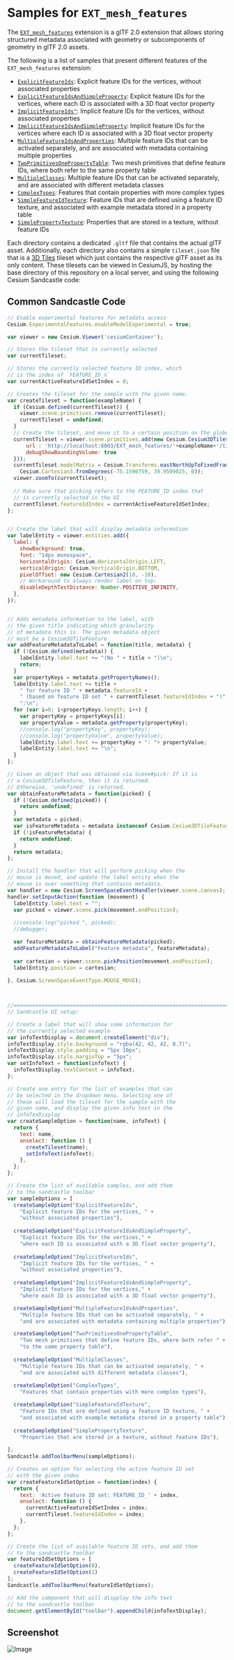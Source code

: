 
# Samples for `EXT_mesh_features` 

The [`EXT_mesh_features`](https://github.com/CesiumGS/glTF/tree/3d-tiles-next/extensions/2.0/Vendor/EXT_mesh_features) extension is a glTF 2.0 extension that allows storing structured metadata associated with geometry or subcomponents of geometry in glTF 2.0 assets.

The following is a list of samples that present different features of the `EXT_mesh_features` extension: 

- [`ExplicitFeatureIds`](ExplicitFeatureIds): Explicit feature IDs for the vertices, without associated properties
- [`ExplicitFeatureIdsAndSimpleProperty`](ExplicitFeatureIdsAndSimpleProperty): Explicit feature IDs for the vertices, where each ID is associated with a 3D float vector property
- [`ImplicitFeatureIds"`](ImplicitFeatureIds): Implicit feature IDs for the vertices, without associated properties
- [`ImplicitFeatureIdsAndSimpleProperty`](ImplicitFeatureIdsAndSimpleProperty): Implicit feature IDs for the vertices where each ID is associated with a 3D float vector property
- [`MultipleFeatureIdsAndProperties`](MultipleFeatureIdsAndProperties): Multiple feature IDs that can be activated separately, and are associated with metadata containing multiple properties
- [`TwoPrimitivesOnePropertyTable`](TwoPrimitivesOnePropertyTable): Two mesh primitives that define feature IDs, where both refer to the same property table
- [`MultipleClasses`](MultipleClasses): Multiple feature IDs that can be activated separately, and are associated with different metadata classes
- [`ComplexTypes`](ComplexTypes): Features that contain properties with more complex types
- [`SimpleFeatureIdTexture`](SimpleFeatureIdTexture): Feature IDs that are defined using a feature ID texture, and associated with example metadata stored in a property table
- [`SimplePropertyTexture`](SimplePropertyTexture): Properties that are stored in a texture, without feature IDs


Each directory contains a dedicated `.gltf` file that contains the actual glTF asset. Additionally, each directory also contains a simple `tileset.json` file that is a [3D Tiles](https://github.com/CesiumGS/3d-tiles) tileset which just contains the respective glTF asset as its only content. These tilesets can be viewed in CesiumJS, by hosting the base directory of this repository on a local server, and using the following Cesium Sandcastle code:

## Common Sandcastle Code

```JavaScript
// Enable experimental features for metadata access
Cesium.ExperimentalFeatures.enableModelExperimental = true;

var viewer = new Cesium.Viewer('cesiumContainer');

// Stores the tileset that is currently selected
var currentTileset;

// Stores the currently selected feature ID index, which
// is the index of `FEATURE_ID_n`
var currentActiveFeatureIdSetIndex = 0;

// Creates the tileset for the sample with the given name.
var createTileset = function(exampleName) {
  if (Cesium.defined(currentTileset)) {
    viewer.scene.primitives.remove(currentTileset);
    currentTileset = undefined;
  }
  // Create the tileset, and move it to a certain position on the globe
  currentTileset = viewer.scene.primitives.add(new Cesium.Cesium3DTileset({
      url : 'http://localhost:8003/EXT_mesh_features/'+exampleName+'/tileset.json',
      debugShowBoundingVolume: true
  }));
  currentTileset.modelMatrix = Cesium.Transforms.eastNorthUpToFixedFrame(
    Cesium.Cartesian3.fromDegrees(-75.1596759, 39.9509025, 0));
  viewer.zoomTo(currentTileset);
  
  // Make sure that picking refers to the FEATURE_ID index that
  // is currently selected in the UI
  currentTileset.featureIdIndex = currentActiveFeatureIdSetIndex;
};


// Create the label that will display metadata information
var labelEntity = viewer.entities.add({
  label: {
    showBackground: true,
    font: "14px monospace",
    horizontalOrigin: Cesium.HorizontalOrigin.LEFT,
    verticalOrigin: Cesium.VerticalOrigin.BOTTOM,
    pixelOffset: new Cesium.Cartesian2(10, -10),
    // Workaround to always render label on top:
    disableDepthTestDistance: Number.POSITIVE_INFINITY,
  },
});


// Adds metadata information to the label, with 
// the given title indicating which granularity
// of metadata this is. The given metadata object
// must be a Cesium3DTileFeature
var addFeatureMetadataToLabel = function(title, metadata) {
  if (!Cesium.defined(metadata)) {
    labelEntity.label.text += "(No " + title + ")\n";
    return;
  }
  var propertyKeys = metadata.getPropertyNames();
  labelEntity.label.text += title + 
    " for feature ID " + metadata.featureId + 
    " (based on feature ID set " + currentTileset.featureIdIndex + ")" +
    ":\n";
  for (var i=0; i<propertyKeys.length; i++) {
    var propertyKey = propertyKeys[i];
    var propertyValue = metadata.getProperty(propertyKey);          
    //console.log("propertyKey", propertyKey);
    //console.log("propertyValue", propertyValue);
    labelEntity.label.text += propertyKey + ": "+ propertyValue;
    labelEntity.label.text += "\n";
  }
};

// Given an object that was obtained via Scene#pick: If it is 
// a Cesium3DTileFeature, then it is returned.
// Otherwise, 'undefined' is returned.
var obtainFeatureMetadata = function(picked) {
  if (!Cesium.defined(picked)) {
    return undefined;
  }
  var metadata = picked;
  var isFeatureMetadata = metadata instanceof Cesium.Cesium3DTileFeature;
  if (!isFeatureMetadata) {
    return undefined;
  }
  return metadata;
};

// Install the handler that will perform picking when the 
// mouse is moved, and update the label entity when the 
// mouse is over something that contains metadata.
var handler = new Cesium.ScreenSpaceEventHandler(viewer.scene.canvas);
handler.setInputAction(function (movement) {
  labelEntity.label.text = "";
  var picked = viewer.scene.pick(movement.endPosition);
  
  //console.log("picked ", picked);
  //debugger;

  var featureMetadata = obtainFeatureMetadata(picked);
  addFeatureMetadataToLabel("Feature metadata", featureMetadata);
  
  var cartesian = viewer.scene.pickPosition(movement.endPosition);
  labelEntity.position = cartesian;  
  
}, Cesium.ScreenSpaceEventType.MOUSE_MOVE);



//============================================================================
// Sandcastle UI setup:

// Create a label that will show some information for
// the currently selected example
var infoTextDisplay = document.createElement("div");
infoTextDisplay.style.background = "rgba(42, 42, 42, 0.7)";
infoTextDisplay.style.padding = "5px 10px";
infoTextDisplay.style.marginTop = "5px";
var setInfoText = function(infoText) {
  infoTextDisplay.textContent = infoText;
};

// Create one entry for the list of examples that can
// be selected in the dropdown menu. Selecting one of
// these will load the tileset for the sample with the
// given name, and display the given info text in the
// infoTexDisplay
var createSampleOption = function(name, infoText) {
  return {
    text: name,
    onselect: function () {
      createTileset(name);
      setInfoText(infoText);
    },
  };
};

// Create the list of available samples, and add them
// to the sandcastle toolbar
var sampleOptions = [
  createSampleOption("ExplicitFeatureIds",
    "Explicit feature IDs for the vertices, " +
    "without associated properties"),
  
  createSampleOption("ExplicitFeatureIdsAndSimpleProperty",
    "Explicit feature IDs for the vertices," +
    "where each ID is associated with a 3D float vector property"),
  
  createSampleOption("ImplicitFeatureIds", 
    "Implicit feature IDs for the vertices, " +
    "without associated properties"),
  
  createSampleOption("ImplicitFeatureIdsAndSimpleProperty", 
    "Implicit feature IDs for the vertices," +
    "where each ID is associated with a 3D float vector property"),

  createSampleOption("MultipleFeatureIdsAndProperties", 
    "Multiple feature IDs that can be activated separately, " +
    "and are associated with metadata containing multiple properties"),

  createSampleOption("TwoPrimitivesOnePropertyTable", 
    "Two mesh primitives that define feature IDs, where both refer " +
    "to the same property table"),
  
  createSampleOption("MultipleClasses", 
    "Multiple feature IDs that can be activated separately, " +
    "and are associated with different metadata classes"),
  
  createSampleOption("ComplexTypes", 
    "Features that contain properties with more complex types"),

  createSampleOption("SimpleFeatureIdTexture", 
    "Feature IDs that are defined using a feature ID texture, " + 
    "and associated with example metadata stored in a property table"),
  
  createSampleOption("SimplePropertyTexture", 
    "Properties that are stored in a texture, without feature IDs"),
  
];
Sandcastle.addToolbarMenu(sampleOptions);

// Creates an option for selecting the active feature ID set
// with the given index
var createFeatureIdSetOption = function(index) {
  return {
    text: 'Active feature ID set: FEATURE_ID_' + index,
    onselect: function () {
      currentActiveFeatureIdSetIndex = index;
      currentTileset.featureIdIndex = index;
    },
  };
};

// Create the list of available feature ID sets, and add them
// to the sandcastle toolbar
var featureIdSetOptions = [
  createFeatureIdSetOption(0),
  createFeatureIdSetOption(1)
];
Sandcastle.addToolbarMenu(featureIdSetOptions);

// Add the component that will dispplay the info text
// to the sandcastle toolbar
document.getElementById("toolbar").appendChild(infoTextDisplay);
```

## Screenshot

![Image](EXT_mesh_features_sandcastle_screenshot.png)

